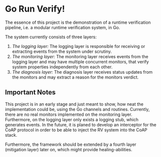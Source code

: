 # Go Run Verify!

The essence of this project is the demonstration of a runtime verification pipeline, 
i.e. a modular runtime verification system, in Go.

The system currently consists of three layers:

1. *The logging layer:*
    The logging layer is responsible for receiving or extracting events from the system under scrutiny.
1. *The monitoring layer:*
    The monitoring layer receives events from the logging layer and may have multiple concurrent monitors, that verify system properties independently from each other.
1. *The diagnosis layer:*
    The diagnosis layer receives status updates from the monitors and may extract a reason for the monitors verdict.

## Important Notes

This project is in an early stage and just meant to show, how neat the implementation could be, using the Go channels and routines.
Currently, there are no real monitors implemented on the monitoring layer. Furthermore, on the logging layer only exists a logging stub, which generates events. 
In the future, it is planed to develop an interceptor for the CoAP protocol in order to be able to inject the RV system into the CoAP stack.

Furthermore, the framework should be extended by a fourth layer (mitigation layer) later on, which might provide healing-abilities.
